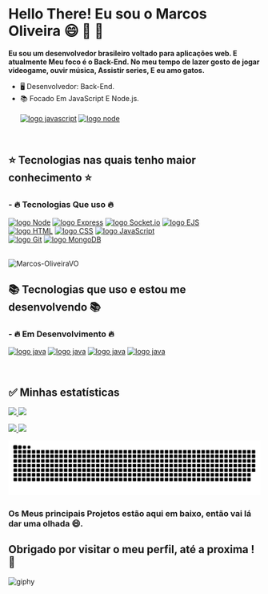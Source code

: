 
# Hello There! Eu sou o Marcos Oliveira :smile: :space_invader: :doughnut:

__Eu sou um desenvolvedor brasileiro voltado para aplicações web. E atualmente Meu foco é o Back-End. No meu tempo de lazer gosto de jogar videogame, ouvir música, Assistir series, E eu amo gatos.__

- 🖥️ Desenvolvedor: Back-End.
- 📚 Focado Em JavaScript E Node.js. <br> <br>
  [![logo javascript](https://img.shields.io/badge/JavaScript-ED8B00?style=for-the-badge&logo=JavaScript&logoColor=white)](#)
 [![logo node](https://img.shields.io/badge/Node-green?style=for-the-badge&logo=node.js&logoColor=white)](#)
<br>  

## :star: Tecnologias nas quais tenho maior conhecimento :star: ##

<div style="display: inline_block">
  <h3>- 🔥 Tecnologias Que uso 🔥 </h3>

[![logo Node](https://img.shields.io/badge/Node-green?style=for-the-badge&logo=node.js&logoColor=black)](#)
[![logo Express](https://img.shields.io/badge/Express-blue?style=for-the-badge&logo=Express&logoColor=white)](#)
[![logo Socket.io](https://img.shields.io/badge/Socket.io-black?style=for-the-badge&logo=Socket.io&logoColor=white)](#)
[![logo EJS](https://img.shields.io/badge/EJS-grey?style=for-the-badge&logo=EmbeddedJavaScripttemplating&logoColor=white)](#)
<br>
[![logo HTML](https://img.shields.io/badge/HTML-239120?style=for-the-badge&logo=HTML5&logoColor=white)](#)
[![logo CSS](https://img.shields.io/badge/CSS-239120?style=for-the-badge&logo=CSS&logoColor=white)](#)
[![logo JavaScript](https://img.shields.io/badge/JavaScript-F7DF1E?style=for-the-badge&logo=JavaScript&logoColor=black)](#)
<br>
[![logo Git](https://img.shields.io/badge/Git-ED8B00?style=for-the-badge&logo=Git&logoColor=white)](#)
[![logo MongoDB](https://img.shields.io/badge/MongoDB-green?style=for-the-badge&logo=mongodb&logoColor=white)](#)

  
  <br>
  <img src="https://komarev.com/ghpvc/?username=Marcos-OliveiraVO&color=green" alt="Marcos-OliveiraVO" />

 ## :books: Tecnologias que uso e estou me desenvolvendo 📚 ##
 
  <h3> - 🔥 Em Desenvolvimento 🔥 </h3>
  
  [![logo java](https://img.shields.io/badge/React-20232A?style=for-the-badge&logo=React&logoColor=white)](#)
  [![logo java](https://img.shields.io/badge/redux-purple?style=for-the-badge&logo=redux&logoColor=white)](#)
  [![logo java](https://img.shields.io/badge/docker-blue?style=for-the-badge&logo=docker&logoColor=white)](#)
  [![logo java](https://img.shields.io/badge/PostgreSQL-ocean?style=for-the-badge&logo=PostgreSQL&logoColor=white)](#)
</div>
  <br>
  
  ## :white_check_mark: Minhas estatísticas ##
  
  <div>
  
  <a href="https://github.com/Marcos-OliveiraVO">
  <img height="180em" src="https://github-readme-stats.vercel.app/api?username=Marcos-OliveiraVO&show_icons=true&theme=dracula&include_all_commits=true&count_private=true"/>
  <img height="180em" src="https://github-readme-stats.vercel.app/api/top-langs/?username=Marcos-OliveiraVO&layout=compact&langs_count=7&theme=dracula"/>

</div>
 
  <a href = "mailto:MarcosOliveira.rd@gmail.com"><img src="https://img.shields.io/badge/-Gmail-%23333?style=for-the-badge&logo=gmail&logoColor=white" target="_blank">
  <a href="https://www.linkedin.com/in/marcos-oliveira-a5b676236/" target="_blank"><img src="https://img.shields.io/badge/-LinkedIn-%230077B5?style=for-the-badge&logo=linkedin&logoColor=white" target="_blank"></a> 
  </a>

![Snake animation](https://github.com/Marcos-OliveiraVO/Marcos-OliveiraVO/blob/output/github-contribution-grid-snake.svg)
  
### Os Meus principais Projetos estão aqui em baixo, então vai lá dar uma olhada 😄.
  ## Obrigado por visitar o meu perfil, até a proxima !:wave:
![giphy](https://user-images.githubusercontent.com/88260644/167315071-35f82826-e650-49bc-8154-cbca78ce7210.gif)

  
